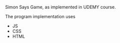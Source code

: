 Simon Says Game, as implemented in UDEMY course.

The program implementation uses
- JS
- CSS
- HTML
